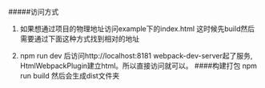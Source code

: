 
#####访问方式
1. 如果想通过项目的物理地址访问example下的index.html
这时候先build然后需要通过下面这种方式找到相对的地址 
<script src="../dist/build.js"></script>  
2. npm run dev 后访问http://localhost:8181
webpack-dev-server起了服务, HtmlWebpackPlugin建立html。所以直接访问就可以。
####构建打包
npm run build
然后会生成dist文件夹